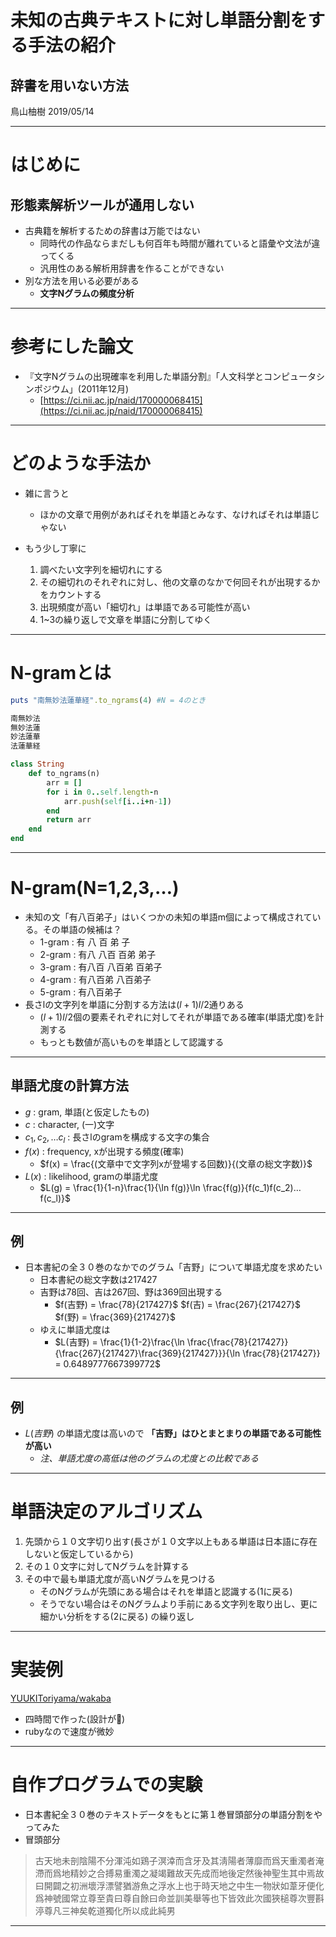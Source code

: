 # 未知の古典テキストに対し単語分割をする手法の紹介
## 辞書を用いない方法
鳥山柚樹
2019/05/14

---

# はじめに
## 形態素解析ツールが通用しない
- 古典籍を解析するための辞書は万能ではない
	- 同時代の作品ならまだしも何百年も時間が離れていると語彙や文法が違ってくる
	- 汎用性のある解析用辞書を作ることができない
- 別な方法を用いる必要がある
	- **文字Nグラムの頻度分析**

---

# 参考にした論文
- 『文字Nグラムの出現確率を利用した単語分割』「人文科学とコンピュータシンポジウム」(2011年12月)
	- [https://ci.nii.ac.jp/naid/170000068415](https://ci.nii.ac.jp/naid/170000068415)

---

# どのような手法か
- 雑に言うと
	- ほかの文章で用例があればそれを単語とみなす、なければそれは単語じゃない

- もう少し丁寧に
	1. 調べたい文字列を細切れにする
	2. その細切れのそれぞれに対し、他の文章のなかで何回それが出現するかをカウントする
	3. 出現頻度が高い「細切れ」は単語である可能性が高い
	4. 1~3の繰り返しで文章を単語に分割してゆく

---

# N-gramとは
```ruby
puts "南無妙法蓮華経".to_ngrams(4) #N = 4のとき

南無妙法
無妙法蓮
妙法蓮華
法蓮華経
```

```ruby:to_ngrams.rb
class String
	def to_ngrams(n)
		arr = []
		for i in 0..self.length-n
			arr.push(self[i..i+n-1])
		end
		return arr
	end
end
```

---

# N-gram(N=1,2,3,…)
- 未知の文「有八百弟子」はいくつかの未知の単語m個によって構成されている。その単語の候補は？
	- 1-gram : 有	八	百	弟	子
	- 2-gram : 有八	八百	百弟	弟子
	- 3-gram : 有八百	八百弟	百弟子
	- 4-gram : 有八百弟	八百弟子
	- 5-gram : 有八百弟子
- 長さlの文字列を単語に分割する方法は$(l+1)l/2$通りある
	- $(l+1)l/2$個の要素それぞれに対してそれが単語である確率(単語尤度)を計測する
	- もっとも数値が高いものを単語として認識する

---

## 単語尤度の計算方法
- $g$ : gram, 単語(と仮定したもの)
- $c$ : character, (一)文字
- $c_1,c_2,…c_l$ : 長さlのgramを構成する文字の集合
- $f(x)$ : frequency, xが出現する頻度(確率)
	- $f(x) = \frac{(文章中で文字列xが登場する回数)}{(文章の総文字数)}$
- $L(x)$ : likelihood, gramの単語尤度
	- $L(g) = \frac{1}{1-n}\frac{1}{\ln f(g)}\ln \frac{f(g)}{f(c_1)f(c_2)…f(c_l)}$

---

## 例
- 日本書紀の全３０巻のなかでのグラム「吉野」について単語尤度を求めたい
	- 日本書紀の総文字数は217427
	- 吉野は78回、吉は267回、野は369回出現する
		- $f(吉野) = \frac{78}{217427}$ $f(吉) = \frac{267}{217427}$ $f(野) = \frac{369}{217427}$
	- ゆえに単語尤度は
		- $L(吉野) = \frac{1}{1-2}\frac{\ln \frac{\frac{78}{217427}}{\frac{267}{217427}\frac{369}{217427}}}{\ln \frac{78}{217427}} = 0.6489777667399772$

---

## 例
- $L(吉野)$ の単語尤度は高いので **「吉野」はひとまとまりの単語である可能性が高い**
	- *注、単語尤度の高低は他のグラムの尤度との比較である*

---

# 単語決定のアルゴリズム
1. 先頭から１０文字切り出す(長さが１０文字以上もある単語は日本語に存在しないと仮定しているから)
2. その１０文字に対してNグラムを計算する
3. その中で最も単語尤度が高いNグラムを見つける
	- そのNグラムが先頭にある場合はそれを単語と認識する(1に戻る)
	- そうでない場合はそのNグラムより手前にある文字列を取り出し、更に細かい分析をする(2に戻る)
の繰り返し

---

# 実装例
[YUUKIToriyama/wakaba](https://github.com/YUUKIToriyama/wakaba)
- 四時間で作った(設計が💩)
- rubyなので速度が微妙

---

# 自作プログラムでの実験
- 日本書紀全３０巻のテキストデータをもとに第１巻冒頭部分の単語分割をやってみた
- 冒頭部分
> 古天地未剖陰陽不分渾沌如鶏子溟涬而含牙及其淸陽者薄靡而爲天重濁者淹滯而爲地精妙之合搏易重濁之凝竭難故天先成而地後定然後神聖生其中焉故曰開闢之初洲壞浮漂譬猶游魚之浮水上也于時天地之中生一物狀如葦牙便化爲神號國常立尊至貴曰尊自餘曰命並訓美舉等也下皆效此次國狹槌尊次豐斟渟尊凡三神矣乾道獨化所以成此純男

---
